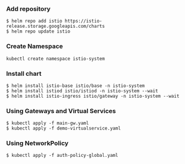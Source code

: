 ### Add repository
```
$ helm repo add istio https://istio-release.storage.googleapis.com/charts
$ helm repo update istio
```

### Create Namespace
```
kubectl create namespace istio-system
```

### Install chart
```
$ helm install istio-base istio/base -n istio-system
$ helm install istiod istio/istiod -n istio-system --wait
$ helm install istio-ingress istio/gateway -n istio-system --wait
```

### Using Gateways and Virtual Services
```
$ kubectl apply -f main-gw.yaml 
$ kubectl apply -f demo-virtualservice.yaml
```

### Using NetworkPolicy
```
$ kubectl apply -f auth-policy-global.yaml
```
